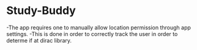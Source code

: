 # Study-Buddy

-The app requires one to manually allow location permission through app settings.
-This is done in order to correctly track the user in order to determe if at dirac library.